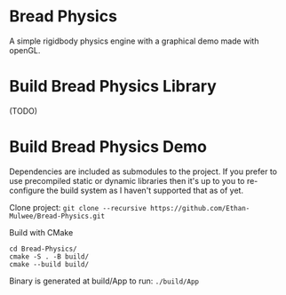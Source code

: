 # Bread Physics
A simple rigidbody physics engine with a graphical demo made with openGL.


# Build Bread Physics Library
(TODO)

# Build Bread Physics Demo

Dependencies are included as submodules to the project. If you prefer to use precompiled static or dynamic libraries then it's up to you to re-configure the build system as I haven't supported that as of yet.

Clone project: `git clone --recursive https://github.com/Ethan-Mulwee/Bread-Physics.git`

 Build with CMake
 ```
 cd Bread-Physics/
 cmake -S . -B build/
 cmake --build build/
 ```

 Binary is generated at build/App to run: `./build/App`